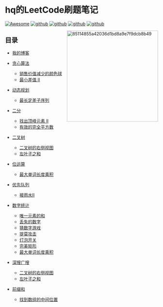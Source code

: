 # hq的LeetCode刷题笔记


[![Awesome](https://awesome.re/badge.svg)](https://orzlinux.cn)
[![github](https://img.shields.io/badge/博客-orzlinux.cn-brightgreen.svg)](https://orzlinux.cn)
[![github](https://img.shields.io/badge/csdn-@hqinglau-orange.svg)](https://blog.csdn.net/qq_36704378?spm=1010.2135.3001.5343&type=blog)
[![github](https://img.shields.io/badge/知乎-佛斯特布拉德-blue.svg)](https://www.zhihu.com/people/joy-35-53-81/posts)
[![github](https://img.shields.io/badge/微信公众号-程序员hq-brightgreen.svg)](https://gitee.com/hqinglau/img/raw/master/img/20211028215948.png)


<img align="right"  src="https://user-images.githubusercontent.com/44922160/139567960-7116a932-96af-4f85-951a-8c6458c02aeb.gif" alt="85114855a42036d1bd8a9e7f9dcb8b49" style="width:300px" />

## 目录

* [我的博客](https://orzlinux.cn)

* [贪心算法](https://github.com/hqingLau/leetcode/tree/main/%E8%B4%AA%E5%BF%83%E7%AE%97%E6%B3%95)
    * [销售价值减少的颜色球](https://github.com/hqingLau/leetcode/blob/main/%E8%B4%AA%E5%BF%83%E7%AE%97%E6%B3%95/leetcode1648.md)
    * [最小差值 II](https://github.com/hqingLau/leetcode/blob/main/%E8%B4%AA%E5%BF%83%E7%AE%97%E6%B3%95/leetcode910.md)

* [动态规划](https://github.com/hqingLau/leetcode/tree/main/%E5%8A%A8%E6%80%81%E8%A7%84%E5%88%92)
    * [最长定差子序列](https://github.com/hqingLau/leetcode/blob/main/%E5%8A%A8%E6%80%81%E8%A7%84%E5%88%92/leetcode1218.md)
* [二分](https://github.com/hqingLau/leetcode/tree/main/%E4%BA%8C%E5%88%86)
    * [找出顶峰元素 II](https://github.com/hqingLau/leetcode/blob/main/%E4%BA%8C%E5%88%86/leetcode1901.md)
    * [有效的完全平方数](https://github.com/hqingLau/leetcode/blob/main/%E4%BA%8C%E5%88%86/leetcode367.md)

* [二叉树](https://github.com/hqingLau/leetcode/tree/main/%E4%BA%8C%E5%8F%89%E6%A0%91)
    * [二叉树的右侧视图](https://github.com/hqingLau/leetcode/blob/main/%E4%BA%8C%E5%8F%89%E6%A0%91/leetcodeoffer2_406.md)
    * [左叶子之和](https://github.com/hqingLau/leetcode/blob/main/%E4%BA%8C%E5%8F%89%E6%A0%91/leetcode404.md)
* [位运算](https://github.com/hqingLau/leetcode/tree/main/%E4%BD%8D%E8%BF%90%E7%AE%97)
    * [最大单词长度乘积](https://github.com/hqingLau/leetcode/blob/main/%E4%BD%8D%E8%BF%90%E7%AE%97/leetcode318.md)

* [优先队列](https://github.com/hqingLau/leetcode/tree/main/%E4%BC%98%E5%85%88%E9%98%9F%E5%88%97)
    * [接雨水II](https://github.com/hqingLau/leetcode/blob/main/%E4%BC%98%E5%85%88%E9%98%9F%E5%88%97/leetcode407.md)

* [数字统计](https://github.com/hqingLau/leetcode/tree/main/%E6%95%B0%E5%AD%97%E7%BB%9F%E8%AE%A1)
    * [唯一元素的和](https://github.com/hqingLau/leetcode/blob/main/%E6%95%B0%E5%AD%97%E7%BB%9F%E8%AE%A1/leetcode1748.md)
    * [丢失的数字](https://github.com/hqingLau/leetcode/blob/main/%E6%95%B0%E5%AD%97%E7%BB%9F%E8%AE%A1/leetcode268.md)
    * [猜数字游戏](https://github.com/hqingLau/leetcode/blob/main/%E6%95%B0%E5%AD%97%E7%BB%9F%E8%AE%A1/leetcode299.md)
    * [提莫攻击](https://github.com/hqingLau/leetcode/blob/main/%E6%95%B0%E5%AD%97%E7%BB%9F%E8%AE%A1/leetcode495.md)
    * [灯泡开关](https://github.com/hqingLau/leetcode/blob/main/%E6%95%B0%E5%AD%97%E7%BB%9F%E8%AE%A1/leetcode319.md)
    * [完美矩形](https://github.com/hqingLau/leetcode/blob/main/%E6%95%B0%E5%AD%97%E7%BB%9F%E8%AE%A1/leetcode391.md)
    * [最大单词长度乘积](https://github.com/hqingLau/leetcode/blob/main/%E6%95%B0%E5%AD%97%E7%BB%9F%E8%AE%A1/leetcode318.md)

* [深搜广搜](https://github.com/hqingLau/leetcode/tree/main/%E6%B7%B1%E6%90%9C%E5%B9%BF%E6%90%9C)
    * [二叉树的右侧视图](https://github.com/hqingLau/leetcode/blob/main/%E6%B7%B1%E6%90%9C%E5%B9%BF%E6%90%9C/leetcodeoffer2_406.md)
    * [左叶子之和](https://github.com/hqingLau/leetcode/blob/main/%E4%BA%8C%E5%8F%89%E6%A0%91/leetcode404.md)
* [前缀和](https://github.com/hqingLau/leetcode/tree/main/%E5%89%8D%E7%BC%80%E5%92%8C)
    * [找到数组的中间位置](https://github.com/hqingLau/leetcode/blob/main/%E5%89%8D%E7%BC%80%E5%92%8C/leetcode1991.md)

